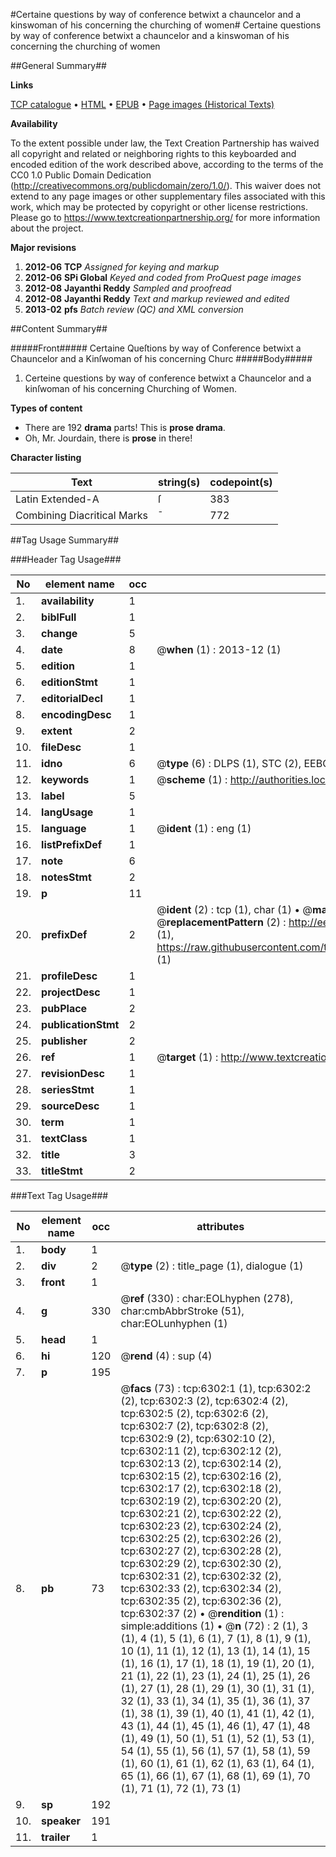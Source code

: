#Certaine questions by way of conference betwixt a chauncelor and a kinswoman of his concerning the churching of women#
Certaine questions by way of conference betwixt a chauncelor and a kinswoman of his concerning the churching of women

##General Summary##

**Links**

[TCP catalogue](http://www.ota.ox.ac.uk/tcp/)  • 
[HTML](http://tei.it.ox.ac.uk/tcp/Texts-HTML/free/A10/A10269.html)  • 
[EPUB](http://tei.it.ox.ac.uk/tcp/Texts-EPUB/free/A10/A10269.epub) • 
[Page images (Historical Texts)](https://historicaltexts.jisc.ac.uk/eebo-99841704e)

**Availability**

To the extent possible under law, the Text Creation Partnership has waived all copyright and related or neighboring rights to this keyboarded and encoded edition of the work described above, according to the terms of the CC0 1.0 Public Domain Dedication (http://creativecommons.org/publicdomain/zero/1.0/). This waiver does not extend to any page images or other supplementary files associated with this work, which may be protected by copyright or other license restrictions. Please go to https://www.textcreationpartnership.org/ for more information about the project.

**Major revisions**

1. __2012-06__ __TCP__ *Assigned for keying and markup*
1. __2012-06__ __SPi Global__ *Keyed and coded from ProQuest page images*
1. __2012-08__ __Jayanthi Reddy__ *Sampled and proofread*
1. __2012-08__ __Jayanthi Reddy__ *Text and markup reviewed and edited*
1. __2013-02__ __pfs__ *Batch review (QC) and XML conversion*

##Content Summary##

#####Front#####
Certaine Queſtions by way of Conference betwixt a Chauncelor and a Kinſwoman of his concerning Churc
#####Body#####

1. Certeine questions by way of conference betwixt a Chauncelor and a kinſwoman of his concerning Churching of Women.

**Types of content**

  * There are 192 **drama** parts! This is **prose drama**.
  * Oh, Mr. Jourdain, there is **prose** in there!

**Character listing**


|Text|string(s)|codepoint(s)|
|---|---|---|
|Latin Extended-A|ſ|383|
|Combining             Diacritical Marks|̄|772|

##Tag Usage Summary##

###Header Tag Usage###

|No|element name|occ|attributes|
|---|---|---|---|
|1.|__availability__|1||
|2.|__biblFull__|1||
|3.|__change__|5||
|4.|__date__|8| @__when__ (1) : 2013-12 (1)|
|5.|__edition__|1||
|6.|__editionStmt__|1||
|7.|__editorialDecl__|1||
|8.|__encodingDesc__|1||
|9.|__extent__|2||
|10.|__fileDesc__|1||
|11.|__idno__|6| @__type__ (6) : DLPS (1), STC (2), EEBO-CITATION (1), PROQUEST (1), VID (1)|
|12.|__keywords__|1| @__scheme__ (1) : http://authorities.loc.gov/ (1)|
|13.|__label__|5||
|14.|__langUsage__|1||
|15.|__language__|1| @__ident__ (1) : eng (1)|
|16.|__listPrefixDef__|1||
|17.|__note__|6||
|18.|__notesStmt__|2||
|19.|__p__|11||
|20.|__prefixDef__|2| @__ident__ (2) : tcp (1), char (1)  •  @__matchPattern__ (2) : ([0-9\-]+):([0-9IVX]+) (1), (.+) (1)  •  @__replacementPattern__ (2) : http://eebo.chadwyck.com/downloadtiff?vid=$1&page=$2 (1), https://raw.githubusercontent.com/textcreationpartnership/Texts/master/tcpchars.xml#$1 (1)|
|21.|__profileDesc__|1||
|22.|__projectDesc__|1||
|23.|__pubPlace__|2||
|24.|__publicationStmt__|2||
|25.|__publisher__|2||
|26.|__ref__|1| @__target__ (1) : http://www.textcreationpartnership.org/docs/. (1)|
|27.|__revisionDesc__|1||
|28.|__seriesStmt__|1||
|29.|__sourceDesc__|1||
|30.|__term__|1||
|31.|__textClass__|1||
|32.|__title__|3||
|33.|__titleStmt__|2||


###Text Tag Usage###

|No|element name|occ|attributes|
|---|---|---|---|
|1.|__body__|1||
|2.|__div__|2| @__type__ (2) : title_page (1), dialogue (1)|
|3.|__front__|1||
|4.|__g__|330| @__ref__ (330) : char:EOLhyphen (278), char:cmbAbbrStroke (51), char:EOLunhyphen (1)|
|5.|__head__|1||
|6.|__hi__|120| @__rend__ (4) : sup (4)|
|7.|__p__|195||
|8.|__pb__|73| @__facs__ (73) : tcp:6302:1 (1), tcp:6302:2 (2), tcp:6302:3 (2), tcp:6302:4 (2), tcp:6302:5 (2), tcp:6302:6 (2), tcp:6302:7 (2), tcp:6302:8 (2), tcp:6302:9 (2), tcp:6302:10 (2), tcp:6302:11 (2), tcp:6302:12 (2), tcp:6302:13 (2), tcp:6302:14 (2), tcp:6302:15 (2), tcp:6302:16 (2), tcp:6302:17 (2), tcp:6302:18 (2), tcp:6302:19 (2), tcp:6302:20 (2), tcp:6302:21 (2), tcp:6302:22 (2), tcp:6302:23 (2), tcp:6302:24 (2), tcp:6302:25 (2), tcp:6302:26 (2), tcp:6302:27 (2), tcp:6302:28 (2), tcp:6302:29 (2), tcp:6302:30 (2), tcp:6302:31 (2), tcp:6302:32 (2), tcp:6302:33 (2), tcp:6302:34 (2), tcp:6302:35 (2), tcp:6302:36 (2), tcp:6302:37 (2)  •  @__rendition__ (1) : simple:additions (1)  •  @__n__ (72) : 2 (1), 3 (1), 4 (1), 5 (1), 6 (1), 7 (1), 8 (1), 9 (1), 10 (1), 11 (1), 12 (1), 13 (1), 14 (1), 15 (1), 16 (1), 17 (1), 18 (1), 19 (1), 20 (1), 21 (1), 22 (1), 23 (1), 24 (1), 25 (1), 26 (1), 27 (1), 28 (1), 29 (1), 30 (1), 31 (1), 32 (1), 33 (1), 34 (1), 35 (1), 36 (1), 37 (1), 38 (1), 39 (1), 40 (1), 41 (1), 42 (1), 43 (1), 44 (1), 45 (1), 46 (1), 47 (1), 48 (1), 49 (1), 50 (1), 51 (1), 52 (1), 53 (1), 54 (1), 55 (1), 56 (1), 57 (1), 58 (1), 59 (1), 60 (1), 61 (1), 62 (1), 63 (1), 64 (1), 65 (1), 66 (1), 67 (1), 68 (1), 69 (1), 70 (1), 71 (1), 72 (1), 73 (1)|
|9.|__sp__|192||
|10.|__speaker__|191||
|11.|__trailer__|1||

